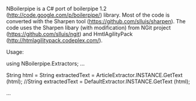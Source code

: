 
NBoilerpipe is a C# port of boilerpipe 1.2 (http://code.google.com/p/boilerpipe/) library.  Most of the code is converted  with the Sharpen tool (https://github.com/slluis/sharpen). The code uses the Sharpen libary (with modification) from NGit project (https://github.com/slluis/ngit) and HmtlAgilityPack (http://htmlagilitypack.codeplex.com/). 


Usage:

using NBoilerpipe.Extractors;
...

String html = <Get Html Tex> 
String extractedText = ArticleExtractor.INSTANCE.GetText (html);
//String extractedText = DefaultExtractor.INSTANCE.GetText (html);


...